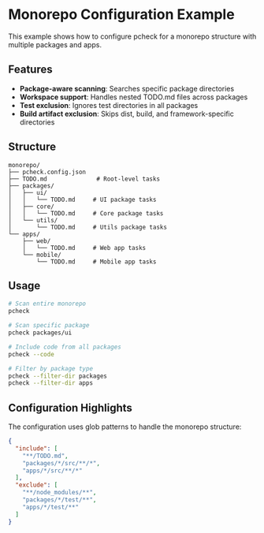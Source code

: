 # Monorepo Configuration Example

This example shows how to configure pcheck for a monorepo structure with multiple packages and apps.

## Features

- **Package-aware scanning**: Searches specific package directories
- **Workspace support**: Handles nested TODO.md files across packages
- **Test exclusion**: Ignores test directories in all packages
- **Build artifact exclusion**: Skips dist, build, and framework-specific directories

## Structure

```
monorepo/
├── pcheck.config.json
├── TODO.md              # Root-level tasks
├── packages/
│   ├── ui/
│   │   └── TODO.md     # UI package tasks
│   ├── core/
│   │   └── TODO.md     # Core package tasks
│   └── utils/
│       └── TODO.md     # Utils package tasks
└── apps/
    ├── web/
    │   └── TODO.md     # Web app tasks
    └── mobile/
        └── TODO.md     # Mobile app tasks
```

## Usage

```bash
# Scan entire monorepo
pcheck

# Scan specific package
pcheck packages/ui

# Include code from all packages
pcheck --code

# Filter by package type
pcheck --filter-dir packages
pcheck --filter-dir apps
```

## Configuration Highlights

The configuration uses glob patterns to handle the monorepo structure:

```json
{
  "include": [
    "**/TODO.md",
    "packages/*/src/**/*",
    "apps/*/src/**/*"
  ],
  "exclude": [
    "**/node_modules/**",
    "packages/*/test/**",
    "apps/*/test/**"
  ]
}
```